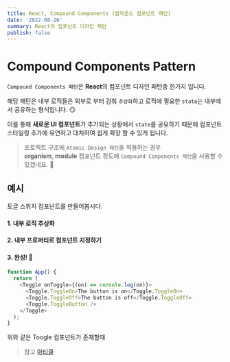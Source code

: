 ```yaml
---
title: React, Compound Components (컴파운드 컴포넌트 패턴)
date: '2022-08-26'
summary: React의 컴포넌트 디자인 패턴
publish: false
---
```


# Compound Components Pattern

`Compound Components 패턴`은 **React**의 컴포넌트 디자인 패턴중 한가지 입니다.

해당 패턴은 내부 로직들은 외부로 부터 감춰 `추상화`하고 로직에 필요한 `state`는 내부에서 공유하는 형식입니다. 😏

이를 통해 **새로운 UI 컴포넌트**가 추가되는 상황에서 `state`를 공유하기 때문에 컴포넌트 스타일링 추가에 유연하고 대처하여 쉽게 확장 할 수 있게 됩니다.

> 프로젝트 구조에 `Atomic Design 패턴`을 적용하는 경우 <br/> **organism**, **module** 컴포넌트 정도에 `Compound Components 패턴`을 사용할 수 있겠네요. 🧐

## 예시

토글 스위치 컴포넌트를 만들어봅시다.

#### 1. 내부 로직 추상화

#### 2. 내부 프로퍼티로 컴포넌트 지정하기

#### 3. 완성! 👏

```javascript
function App() {
  return (
    <Toggle onToggle={(on) => console.log(on)}>
      <Toggle.ToggleOn>The button is on</Toggle.ToggleOn>
      <Toggle.ToggleOff>The button is off</Toggle.ToggleOff>
      <Toggle.ToggleButton />
    </Toggle>
  );
}
```

위와 같은 Toogle 컴포넌트가 존재할때

> 참고 [아티클](https://kentcdodds.com/blog/compound-components-with-react-hooks)
